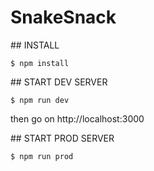 # SnakeSnack

## INSTALL

    $ npm install

## START DEV SERVER

    $ npm run dev

then go on http://localhost:3000

## START PROD SERVER

    $ npm run prod